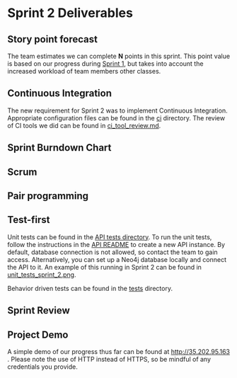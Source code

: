 # Sprint 2 Deliverables


## Story point forecast



The team estimates we can complete **N** points in this sprint. This point value is based on our progress during [Sprint 1](../Sprint1), but takes into account the increased workload of team members other classes.

## Continuous Integration

The new requirement for Sprint 2 was to implement Continuous Integration. Appropriate configuration files can be found in the [ci](../../ci) directory. The review of CI tools we did can be found in [ci_tool_review.md](ci_tool_review.md).

## Sprint Burndown Chart

## Scrum



## Pair programming



## Test-first

Unit tests can be found in the [API tests directory](api/tests/Feature/). To run the unit tests, follow the instructions in the [API README](api/README.md) to create a new API instance. By default, database connection is not allowed, so contact the team to gain access. Alternatively, you can set up a Neo4j database locally and connect the API to it.
An example of this running in Sprint 2 can be found in [unit_tests_sprint_2.png](unit_tests_sprint_2.png).


Behavior driven tests can be found in the [tests](../../tests) directory.

## Sprint Review



## Project Demo

A simple demo of our progress thus far can be found at http://35.202.95.163 . Please note the use of HTTP instead of HTTPS, so be mindful of any credentials you provide.
